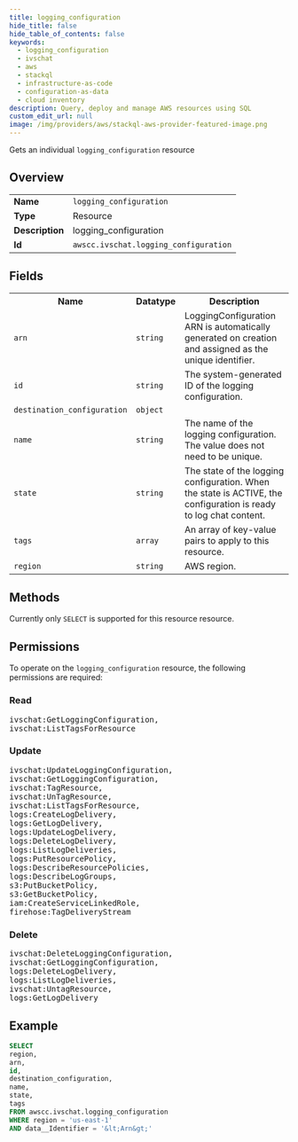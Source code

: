```yaml
---
title: logging_configuration
hide_title: false
hide_table_of_contents: false
keywords:
  - logging_configuration
  - ivschat
  - aws
  - stackql
  - infrastructure-as-code
  - configuration-as-data
  - cloud inventory
description: Query, deploy and manage AWS resources using SQL
custom_edit_url: null
image: /img/providers/aws/stackql-aws-provider-featured-image.png
---
```

Gets an individual <code>logging_configuration</code> resource

## Overview
<table><tbody>
<tr><td><b>Name</b></td><td><code>logging_configuration</code></td></tr>
<tr><td><b>Type</b></td><td>Resource</td></tr>
<tr><td><b>Description</b></td><td>logging_configuration</td></tr>
<tr><td><b>Id</b></td><td><code>awscc.ivschat.logging_configuration</code></td></tr>
</tbody></table>

## Fields
<table><tbody>
<tr><th>Name</th><th>Datatype</th><th>Description</th></tr>
<tr><td><code>arn</code></td><td><code>string</code></td><td>LoggingConfiguration ARN is automatically generated on creation and assigned as the unique identifier.</td></tr>
<tr><td><code>id</code></td><td><code>string</code></td><td>The system-generated ID of the logging configuration.</td></tr>
<tr><td><code>destination_configuration</code></td><td><code>object</code></td><td></td></tr>
<tr><td><code>name</code></td><td><code>string</code></td><td>The name of the logging configuration. The value does not need to be unique.</td></tr>
<tr><td><code>state</code></td><td><code>string</code></td><td>The state of the logging configuration. When the state is ACTIVE, the configuration is ready to log chat content.</td></tr>
<tr><td><code>tags</code></td><td><code>array</code></td><td>An array of key-value pairs to apply to this resource.</td></tr>
<tr><td><code>region</code></td><td><code>string</code></td><td>AWS region.</td></tr>

</tbody></table>

## Methods
Currently only <code>SELECT</code> is supported for this resource resource.

## Permissions

To operate on the <code>logging_configuration</code> resource, the following permissions are required:

### Read
<pre>
ivschat:GetLoggingConfiguration,
ivschat:ListTagsForResource</pre>

### Update
<pre>
ivschat:UpdateLoggingConfiguration,
ivschat:GetLoggingConfiguration,
ivschat:TagResource,
ivschat:UnTagResource,
ivschat:ListTagsForResource,
logs:CreateLogDelivery,
logs:GetLogDelivery,
logs:UpdateLogDelivery,
logs:DeleteLogDelivery,
logs:ListLogDeliveries,
logs:PutResourcePolicy,
logs:DescribeResourcePolicies,
logs:DescribeLogGroups,
s3:PutBucketPolicy,
s3:GetBucketPolicy,
iam:CreateServiceLinkedRole,
firehose:TagDeliveryStream</pre>

### Delete
<pre>
ivschat:DeleteLoggingConfiguration,
ivschat:GetLoggingConfiguration,
logs:DeleteLogDelivery,
logs:ListLogDeliveries,
ivschat:UntagResource,
logs:GetLogDelivery</pre>


## Example
```sql
SELECT
region,
arn,
id,
destination_configuration,
name,
state,
tags
FROM awscc.ivschat.logging_configuration
WHERE region = 'us-east-1'
AND data__Identifier = '&lt;Arn&gt;'
```
